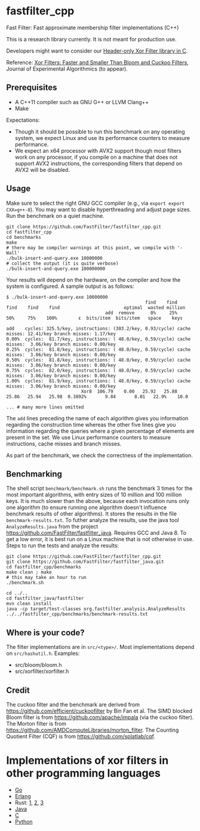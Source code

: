 # fastfilter_cpp

Fast Filter: Fast approximate membership filter implementations (C++)

This is a research library currently. It is not meant for production use.

Developers might want to consider our [Header-only Xor Filter library in C](https://github.com/FastFilter/xor_singleheader/).

Reference: [Xor Filters: Faster and Smaller Than Bloom and Cuckoo Filters](https://arxiv.org/abs/1912.08258), Journal of Experimental Algorithmics (to appear).



## Prerequisites

- A  C++11 compiler such as GNU G++ or LLVM Clang++
- Make

Expectations:

- Though it should be possible to run this benchmark on any operating system, we expect Linux and use its performance counters to measure performance.
- We expect an x64 processor with AVX2 support though most filters work on any processor, if you compile on a machine that does not support AVX2 instructions, the corresponding filters that depend on AVX2 will be disabled.

## Usage

Make sure to select the right GNU GCC compiler (e.g., via `export export CXX=g++-8`).
You may want to disable hyperthreading and adjust page sizes. Run the benchmark
on a quiet machine.


```
git clone https://github.com/FastFilter/fastfilter_cpp.git
cd fastfilter_cpp
cd benchmarks
make
# there may be compiler warnings at this point, we compile with '-Wall'
./bulk-insert-and-query.exe 10000000
# collect the output (it is quite verbose)
./bulk-insert-and-query.exe 100000000
```

Your results will depend on the hardware, on the compiler and how the system is configured. A sample output is as follows:

```
$ ./bulk-insert-and-query.exe 10000000
                                                    find    find    find    find    find                        optimal  wasted million
                                     add  remove      0%     25%     50%     75%    100%        ε  bits/item  bits/item   space    keys

add    cycles: 325.5/key, instructions: (303.2/key, 0.93/cycle) cache misses: 12.41/key branch misses: 1.17/key
0.00%  cycles:  81.7/key, instructions: ( 48.0/key, 0.59/cycle) cache misses:  3.06/key branch misses: 0.00/key
0.25%  cycles:  81.8/key, instructions: ( 48.0/key, 0.59/cycle) cache misses:  3.06/key branch misses: 0.00/key
0.50%  cycles:  81.8/key, instructions: ( 48.0/key, 0.59/cycle) cache misses:  3.06/key branch misses: 0.00/key
0.75%  cycles:  82.0/key, instructions: ( 48.0/key, 0.59/cycle) cache misses:  3.06/key branch misses: 0.00/key
1.00%  cycles:  81.9/key, instructions: ( 48.0/key, 0.59/cycle) cache misses:  3.06/key branch misses: 0.00/key
                            Xor8  106.79    0.00   25.92   25.88   25.86   25.94   25.98  0.3892%       9.84       8.01   22.9%    10.0

... # many more lines omitted
```

The `add` lines preceding the name of each algorithm gives you information regarding the construction time whereas
the other five lines give you information regarding the queries where a given percentage of elements are present
in the set. We use Linux performance counters to measure instructions, cache misses and branch misses.

As part of the benchmark, we check the correctness of the implementation.

## Benchmarking

The shell script `benchmark/benchmark.sh` runs the benchmark 3 times for the most important algorithms,
with entry sizes of 10 million and 100 million keys.
It is much slower than the above, because each invocation runs only one algorithm
(to ensure running one algorithm doesn't influence benchmark results of other algorithms).
It stores the results in the file `benchmark-results.txt`.
To futher analyze the results, use the java tool `AnalyzeResults.java`
from the project https://github.com/FastFilter/fastfilter_java.
Requires GCC and Java 8.
To get a low error, it is best run on a Linux machine that is not otherwise in use.
Steps to run the tests and analyze the results:

    git clone https://github.com/FastFilter/fastfilter_cpp.git
    git clone https://github.com/FastFilter/fastfilter_java.git
    cd fastfilter_cpp/benchmarks
    make clean ; make
    # this may take an hour to run
    ./benchmark.sh

    cd ../..
    cd fastfilter_java/fastfilter
    mvn clean install
    java -cp target/test-classes org.fastfilter.analysis.AnalyzeResults ../../fastfilter_cpp/benchmarks/benchmark-results.txt


## Where is your code?

The filter implementations are in `src/<type>/`. Most implementations depend on `src/hashutil.h`. Examples:

* src/bloom/bloom.h
* src/xorfilter/xorfilter.h

## Credit

The cuckoo filter and the benchmark are derived from https://github.com/efficient/cuckoofilter by Bin Fan et al.
The SIMD blocked Bloom filter is from https://github.com/apache/impala (via the cuckoo filter).
The Morton filter is from https://github.com/AMDComputeLibraries/morton_filter.
The Counting Quotient Filter (CQF) is from https://github.com/splatlab/cqf.


# Implementations of xor filters in other programming languages

* [Go](https://github.com/FastFilter/xorfilter)
* [Erlang](https://github.com/mpope9/exor_filter)
* Rust: [1](https://github.com/bnclabs/xorfilter), [2](https://github.com/codri/xorfilter-rs), [3](https://github.com/Polochon-street/rustxorfilter)
* [Java](https://github.com/FastFilter/fastfilter_java)
* [C](https://github.com/FastFilter/xor_singleheader)
* [Python](https://github.com/GreyDireWolf/pyxorfilter)
